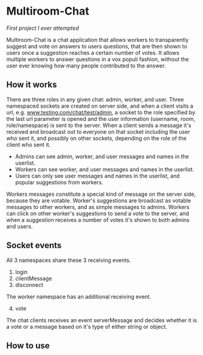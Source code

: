 Multiroom-Chat
==============

*First project I ever attempted*

Multiroom-Chat is a chat application that allows workers to transparently suggest and vote on answers
to users questions, that are then shown to users once a suggestion reaches a certain number of votes.  It allows
multiple workers to answer questions in a vox populi fashion, without the user ever knowing how many people
contributed to the answer.

How it works
---

There are three roles in any given chat:  admin, worker, and user.  Three namespaced sockets are
created on server side, and when a client visits a url, e.g. www.testing.com/chat/test/admin,
a socket to the role specified by the last url parameter is opened and the user information (username, room,
role/namespace) is sent to the server.  When a client sends a message it's received and broadcast out to everyone on
that socket including the user who sent it, and possibly on other sockets, depending on the role of the client who
sent it.

* Admins can see admin, worker, and user messages and names in the userlist.
* Workers can see worker, and user messages and names in the userlist.
* Users can only see user messages and names in the userlist, and popular suggestions from workers.

Workers messages constitute a special kind of message on the server side, because they are votable.  Worker's
suggestions are broadcast as votable messages to other workers, and as simple messages to admins.  Workers can click on
 other worker's suggestions to send a vote to the server, and when a suggestion receives a number of votes it's shown
  to both admins and users.

Socket events
----

All 3 namespaces share these 3 receiving events.

1.	login
2.	clientMessage
3.	disconnect

The worker namespace has an additional receiving event.

4.	vote

The chat clients receives an event serverMessage and decides whether it is a vote or a message based on it's type of
either string or object.

How to use
---



